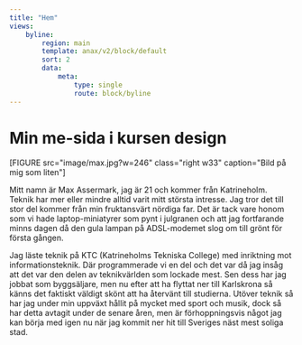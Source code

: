 ```yaml
---
title: "Hem"
views:
    byline:
        region: main
        template: anax/v2/block/default
        sort: 2
        data:
            meta:
                type: single
                route: block/byline
---
```


<h1 class="outside">Min me-sida i kursen design</h1>
<div class="arrow"></div>

[FIGURE src="image/max.jpg?w=246" class="right w33" caption="Bild på mig som liten"]

Mitt namn är Max Assermark, jag är 21 och kommer från Katrineholm. Teknik har mer eller mindre alltid varit mitt största intresse. Jag tror det till stor del kommer från min fruktansvärt nördiga far. Det är tack vare honom som vi hade laptop-miniatyrer som pynt i julgranen och att jag fortfarande minns dagen då den gula lampan på ADSL-modemet slog om till grönt för första gången.

Jag läste teknik på KTC (Katrineholms Tekniska College) med inriktning mot informationsteknik. Där programmerade vi en del och det var då jag insåg att det var den delen av teknikvärlden som lockade mest. Sen dess har jag jobbat som byggsäljare, men nu efter att ha flyttat ner till Karlskrona så känns det faktiskt väldigt skönt att ha återvänt till studierna. Utöver teknik så har jag under min uppväxt hållit på mycket med sport och musik, dock så har detta avtagit under de senare åren, men är förhoppningsvis något jag kan börja med igen nu när jag kommit ner hit till Sveriges näst mest soliga stad.
